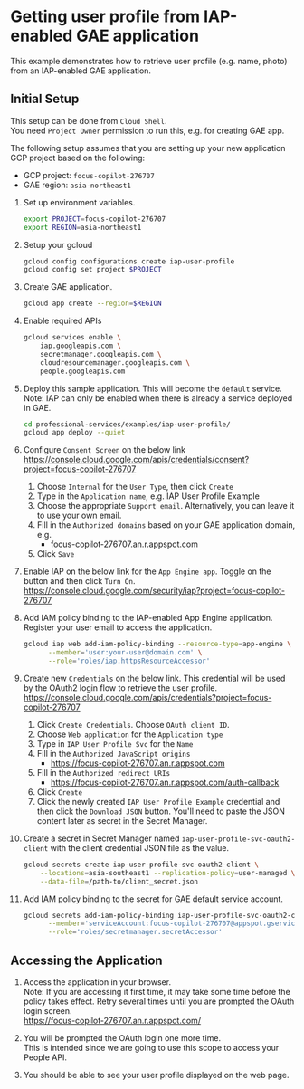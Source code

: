 # Getting user profile from IAP-enabled GAE application
This example demonstrates how to retrieve user profile (e.g. name, photo) from an IAP-enabled GAE application.

## Initial Setup
This setup can be done from `Cloud Shell`.  
You need `Project Owner` permission to run this, e.g. for creating GAE app.

The following setup assumes that you are setting up your new application GCP project based on the 
following:
* GCP project: `focus-copilot-276707`
* GAE region: `asia-northeast1`

1.  Set up environment variables.
    ```bash
    export PROJECT=focus-copilot-276707
    export REGION=asia-northeast1
    ```

1.  Setup your gcloud
    ```bash
    gcloud config configurations create iap-user-profile
    gcloud config set project $PROJECT
    ```

1.  Create GAE application.
    ```bash
    gcloud app create --region=$REGION
    ```

1.  Enable required APIs
    ```bash
    gcloud services enable \
        iap.googleapis.com \
        secretmanager.googleapis.com \
        cloudresourcemanager.googleapis.com \
        people.googleapis.com
    ```

1.  Deploy this sample application. This will become the `default` service.  
    Note: IAP can only be enabled when there is already a service deployed in GAE.
    ```bash
    cd professional-services/examples/iap-user-profile/
    gcloud app deploy --quiet
    ```
    
1.  Configure `Consent Screen` on the below link  
    https://console.cloud.google.com/apis/credentials/consent?project=focus-copilot-276707
    
    1.  Choose `Internal` for the `User Type`, then click `Create`
    1.  Type in the `Application name`, e.g. IAP User Profile Example
    1.  Choose the appropriate `Support email`. Alternatively, you can leave it to use your own email.
    1.  Fill in the `Authorized domains` based on your GAE application domain, e.g.
        * focus-copilot-276707.an.r.appspot.com
    1.  Click `Save`

1.  Enable IAP on the below link for the `App Engine app`. Toggle on the button and then click `Turn On`.  
    https://console.cloud.google.com/security/iap?project=focus-copilot-276707

1.  Add IAM policy binding to the IAP-enabled App Engine application.
    Register your user email to access the application.
    ```bash
    gcloud iap web add-iam-policy-binding --resource-type=app-engine \
          --member='user:your-user@domain.com' \
          --role='roles/iap.httpsResourceAccessor'
    ```
    
1.  Create new `Credentials` on the below link. This credential will be used by the OAuth2 login
    flow to retrieve the user profile.  
    https://console.cloud.google.com/apis/credentials?project=focus-copilot-276707
    
    1.  Click `Create Credentials`. Choose `OAuth client ID`.
    1.  Choose `Web application` for the `Application type`
    1.  Type in `IAP User Profile Svc` for the `Name`
    1.  Fill in the `Authorized JavaScript origins`
        * https://focus-copilot-276707.an.r.appspot.com
    1.  Fill in the `Authorized redirect URIs`
        * https://focus-copilot-276707.an.r.appspot.com/auth-callback
    1.  Click `Create`
    1.  Click the newly created `IAP User Profile Example` credential and then click the `Download JSON` button.
        You'll need to paste the JSON content later as secret in the Secret Manager. 

1.  Create a secret in Secret Manager named `iap-user-profile-svc-oauth2-client` with the client credential JSON file as
    the value. 
    ```bash
    gcloud secrets create iap-user-profile-svc-oauth2-client \
        --locations=asia-southeast1 --replication-policy=user-managed \
        --data-file=/path-to/client_secret.json
    ```
    
1.  Add IAM policy binding to the secret for GAE default service account.
    ```bash
    gcloud secrets add-iam-policy-binding iap-user-profile-svc-oauth2-client \
          --member='serviceAccount:focus-copilot-276707@appspot.gserviceaccount.com' \
          --role='roles/secretmanager.secretAccessor'
    ```

## Accessing the Application

1.  Access the application in your browser.  
    Note: If you are accessing it first time, it may take some time before the policy takes effect.
    Retry several times until you are prompted the OAuth login screen.  
    https://focus-copilot-276707.an.r.appspot.com/
    
1.  You will be prompted the OAuth login one more time.  
    This is intended since we are going to use this scope to access your People API.

1.  You should be able to see your user profile displayed on the web page.
